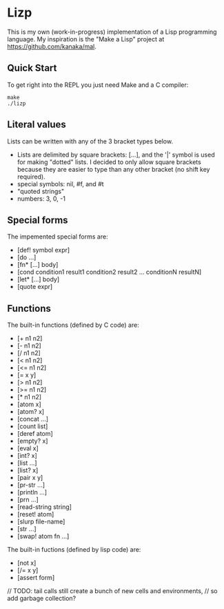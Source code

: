 # Lizp

This is my own (work-in-progress) implementation of a Lisp programming language. My inspiration is the "Make a Lisp" project at https://github.com/kanaka/mal.

## Quick Start

To get right into the REPL you just need Make and a C compiler:

```shell
make
./lizp
```

## Literal values

Lists can be written with any of the 3 bracket types below.

* Lists are delimited by square brackets: [...], and the '|' symbol is used for making "dotted" lists. I decided to only allow square brackets because they are easier to type than any other bracket (no shift key required).
* special symbols: nil, #f, and #t
* "quoted strings"
* numbers: 3, 0, -1

## Special forms

The impemented special forms are:

* [def! symbol expr]
* [do ...]
* [fn\* [...] body]
* [cond condition1 result1 condition2 result2 ... conditionN resultN]
* [let\* [...] body]
* [quote expr]

## Functions

The built-in functions (defined by C code) are:
* [+ n1 n2]
* [- n1 n2]
* [/ n1 n2]
* [< n1 n2]
* [<= n1 n2]
* [= x y]
* [> n1 n2]
* [>= n1 n2]
* [\* n1 n2]
* [atom x]
* [atom? x]
* [concat ...]
* [count list]
* [deref atom]
* [empty? x]
* [eval x]
* [int? x]
* [list ...]
* [list? x]
* [pair x y]
* [pr-str ...]
* [println ...]
* [prn ...]
* [read-string string]
* [reset! atom]
* [slurp file-name]
* [str ...]
* [swap! atom fn ...]

The built-in fuctions (defined by lisp code) are:
* [not x]
* [/= x y]
* [assert form]

// TODO: tail calls still create a bunch of new cells and environments,
//       so add garbage collection?

